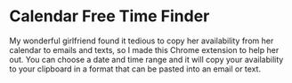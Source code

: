 # Calendar Free Time Finder

My wonderful girlfriend found it tedious to copy her availability from her calendar to emails and texts, so I made this Chrome extension to help her out. You can choose a date and time range and it will copy your availability to your clipboard in a format that can be pasted into an email or text.

